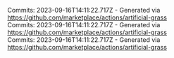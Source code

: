 Commits: 2023-09-16T14:11:22.717Z - Generated via https://github.com/marketplace/actions/artificial-grass
<br>
Commits: 2023-09-16T14:11:22.717Z - Generated via https://github.com/marketplace/actions/artificial-grass
<br>
Commits: 2023-09-16T14:11:22.717Z - Generated via https://github.com/marketplace/actions/artificial-grass
<br>
